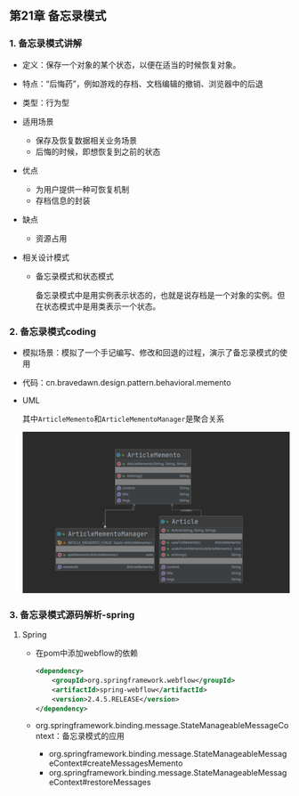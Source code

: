 ## 第21章 备忘录模式

### 1. 备忘录模式讲解

* 定义：保存一个对象的某个状态，以便在适当的时候恢复对象。

* 特点：“后悔药”，例如游戏的存档、文档编辑的撤销、浏览器中的后退

* 类型：行为型

* 适用场景

  * 保存及恢复数据相关业务场景
  * 后悔的时候，即想恢复到之前的状态

* 优点

  * 为用户提供一种可恢复机制
  * 存档信息的封装

* 缺点

  * 资源占用

* 相关设计模式

  * 备忘录模式和状态模式

    备忘录模式中是用实例表示状态的，也就是说存档是一个对象的实例。但在状态模式中是用类表示一个状态。

### 2. 备忘录模式coding

* 模拟场景：模拟了一个手记编写、修改和回退的过程，演示了备忘录模式的使用

* 代码：cn.bravedawn.design.pattern.behavioral.memento

* UML

  其中`ArticleMemento`和`ArticleMementoManager`是聚合关系

  ![](../../../笔记图片/11/61.png)

### 3. 备忘录模式源码解析-spring

1. Spring

   * 在pom中添加webflow的依赖

     ```xml
     <dependency>
         <groupId>org.springframework.webflow</groupId>
         <artifactId>spring-webflow</artifactId>
         <version>2.4.5.RELEASE</version>
     </dependency>
     ```

   * org.springframework.binding.message.StateManageableMessageContext：备忘录模式的应用

     * org.springframework.binding.message.StateManageableMessageContext#createMessagesMemento
     * org.springframework.binding.message.StateManageableMessageContext#restoreMessages
